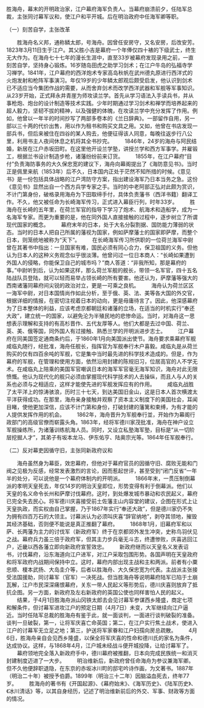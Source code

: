 胜海舟，幕末的开明政治家，江户幕府海军负责人。当幕府崩溃前夕，任陆军总裁，主张同讨幕军议和，使江户和平开城。后在明治政府中任海军卿等职。

（一）刻苦自学，主张改革

　　胜海舟名义邦，通称鳞太郎，号海舟。因曾任安房守，又名安房，后改安芳。1823年3月11日生于江户。其父胜小吉是幕府一个年俸仅四十裱的下级武士，终生无大作为。在海舟七十七年的漫长生涯中，直至33岁被幕府发现录用之前，一直刻苦自学，坚持身心锻炼。16岁随岛田虎之助学习剑术；在江户牛岛的弘福寺学习禅学。1841年，江户幕府的西洋炮术专家高岛秋帆在武州德丸原进行西洋式的火炮发射和枪阵军事演习。年仅19岁的少年鳞太郎观后颇受启发，他认识到剑术已不适应当今集团作战的需要，从而舍弃剑术而改学西洋武器和军舰等军事知识。从23岁开始，正式拜永井青崖为师攻读兰学。首先从学习语法入手读兵书，并从事枪炮、炮台的设计制造等技术实践。少年时期通过学习剑术和禅学而培养起来的超人毅力，坚韧不拔的精神，以及强健的体魄，在攻读兰学中充分发挥了作用。例如，他曾以一年半的时间抄写了两部多卷本的《兰日辞典》。一部留作自用，另一部以三十两的代价出售，用以作为租书和购买文具之用。又如，他曾在书店发现一部兵书，但后来被住在四谷的某人购去，他便征得该人同意，每晚往返步行八公里，利用书主人夜间休息之机将其全书抄完。
　　1846年，24岁的海舟与阿民结婚，新居在江户赤坂田町。在这里他开设兰学塾，讲授兰学和西方军事学。并雇锻工，根据兰书设计制造步枪，诸藩纷纷前来订货。
　　1855年，在江户幕府“目付”负责海防事务的大久保忠宽的建议下，海舟向幕阁提出了《海防意见书》。当时正是佩里来航（1853年）后不久，日本国内正处于茫然不知所措的时候。《意见书》是一份包括具体战略的江户湾防守方案，指出建设海军乃日本当务之急。这份《意见书》显然出自一个西方兵学专家之手。当时的中老阿部正弘对此颇为赏识，不计门第身份，破格录用海舟为下田取缔手付，具体负责藩书（西洋书籍）翻译工作。不久，他又被任命为长崎海军传习，正式进入幕臣行列，时年33岁。
　　胜海舟在长崎的五年里，在荷兰军官的指导下学习了炮术、航海术和造船学，成为一名海军专家。而更为重要的是，他在同外国人直接接触的过程中，逐步树立了所谓现代国家的概念。
　　幕府末年的日本，处于大名分裂割据、国防能力薄弱的状态。当时的日本人把自己所属的藩视为国家，例如萨摩藩士的国家即萨摩，而整个日本，则笼统地被称为“天下”。
　　在长崎海军传习所供职的一位荷兰海军中尉曾在其著书中指出：一旦国家有难，国民必须有同心合力，保卫祖国的义务。但他认为日本人的这种义务观念似乎很淡薄。他曾问过一位日本商人：“长崎如果遭到外国人的侵略，你能保卫自己的城市吗？”商人答道：“非我所知，那是幕府的事。”中尉听到后，认为如果这样，那么荷兰军舰的舰长，带领一名军官，四十五名陆战队员登陆，就可以轻而易举占领长崎的所有要害。他还认为，萨摩藩等强大的西南诸藩同幕府间尖锐的政治对立，更是一可乘之良机。
　　海舟认为荷兰区区一海军中尉，对日本国情尚作如此分析，至于俄、英、法、美等各大国的外交官，根据详细的情报，在密切注视着日本的动向，更是毋庸待言了。因此，他深感幕府为了日本整体的利益，应该考虑京都朝廷和诸藩的立场，在适当的时机实行“奉还大政”，建立统一的国家，以避免沦为半殖民地的悲惨命运。当时，对海舟这一思想表示理解和支持的有高杉晋作、五代友厚等人。他们大都是去过中国、荷兰、英、美、俄等国，同外国人有过接触、熟悉兰学的开明派进步志士。
　　江户幕府在同美国签定通商条约后，于1860年1月向美国派出使节。海舟要求乘幕府军舰咸临丸随行，经批准，海舟任舰长，指挥官为军舰奉行木户喜毅。咸临丸是从荷兰购买的仅有四百余吨的军舰，它是集中当时最先进的科学技术造成的。但是，作为幕府的军舰，在管理和使用方面，依然沿用封建的陈规旧习，位居高官的人不学无术。在咸临丸上陪乘的美国军官嘲讽日本的海军军官毫无海军知识，海舟对此无限愤慨。他认为现代化的舰只必须由掌握现代科学技术的人去操纵，而且人与人的关系也必须与之相适应，这样才能使先进的军舰发挥应有的作用。
　　咸临丸战胜了太平洋上的惊涛骇浪，历时三十七天，到达美国旧金山，这是日本人首次横渡太平洋获得成功。在那里，海舟亲身接触并观察了资本主义制度下的美国社会，耳闻目睹，使他更加深信，应该不计门第和身份，打破封建的藩篱和束缚，为有才能的人提供发挥作用的机会。
　　1862年，海舟晋升为军舰奉行並，开始作为幕阁行政部门的高级官僚而崭露头角。1863年，经将军德川家茂批准，海舟在神户设立军舰操练所，为诸藩训练航海人员。同时，又设立私塾海军塾，目标是“从一切阶层挖掘人才”，其弟子有坂本龙马、伊东佑亨、陆奥宗光等。1864年任军舰奉行。

（二）反对幕吏因循守旧，主张同新政府议和

　　海舟虽然身为幕臣，效忠幕府，但他对于幕府官员的因循守旧、腐败无能和门阀之见极为反感，经常发表激烈的言论，因而惹起世评，甚至受到“闭门反省”一年半的处分，可以说他是一个幕府体制内的开明派。
　　1866年末，一贯压制倒幕派的孝明天皇死去，年仅14岁的明治天皇即位，形势变得有利于倒幕派。他们以天皇的名义命令长州和萨摩讨伐幕府。这时，到处爆发城市暴动和农民起义，幕府已完全失去民心。将军德川庆喜接受前土佐藩主山内容堂的建议，企图在形式上让天皇执政，而实权由自己掌握，乃于1867年实行“奉还大政”，但是德川家仍不失为拥有四百万石的大领主。讨幕派认为必须叫庆喜“辞官纳地”，剥夺其领地，摧毁其经济基础，否则便不能说是真正推翻了幕府。
　　1868年1月，旧幕府军和以萨、长两藩为主力的讨伐军（新政府军）终于在京都郊外发生冲突，史称鸟羽伏见之战。幕府兵力虽三倍于政府军，但其主力步兵毫无斗志，终遭惨败，庆喜逃回江户，近畿以西各藩立即向新政府宣誓效忠。
　　新政府继而以天皇名义发表诏书，讨伐幕府，沿东海道向江户进军，对江户采取包围形势。各国声明在天皇政府和将军政府内战期间保持中立。这时，幕府内部出现主战和主和两派。前者有小粟忠顺、榎本武扬、大岛圭介等，后者以胜海舟、大久保忠宽为代表。主战派主张接受法国援助，同讨幕军（官军）一决死战。但当胜海舟等说明幕府陆军已陷于土崩瓦解，江户市民深深痛恨幕府，关东一带人民起义等形势后，德川庆喜则放弃了抵抗企图。另一方面，新政府及左右新政府的英国公使也同样害怕人民的起义。
　　结果，于4月1日胜海舟派山冈铁太郎去会见讨幕军参谋西乡隆盛，商定七项和解条件，但讨幕军进攻江户的预定日期（4月7日）未变，大军继续向江户逼近。当时任陆军总裁的胜海舟有鉴于此，就一面谈判，一面进行谈判破裂的准备。谈判一旦破裂，第一，让将军庆喜亡命英国；第二，在江户实行焦土战术，使进入江户的讨幕军无立足之地；第三，护送将军家眷和江户妇孺向房总疏散。
　　4月6日，胜海舟亲自会见西乡隆盛，以保全将军庆喜的性命和德川氏的家名为条件，达成协议。这样，与1868年4月，江户城未经战斗便开城投降，让给讨幕军了。
　　幕府领地完全落入新政府手中，德川幕府被推翻，日本向完成民族统一和消灭封建制度迈进了一大步。
　　明治维新后，新政府曾任命海舟为参议兼海军卿。但不久他便辞职退隐，在东京的赤坂冰川町的邸宅吟诗作画，为文著书。1887年（明治二十年）被授予伯爵。1899年（明治三十二年）因脑溢血死去，终年77岁。
　　胜海舟的著书有《开国起源》、《幕府始末》、《海军历史》、《陆军历史》、《冰川清话》等，以其自身经历，记述了明治维新前后的外交、军事、财政等方面的情况。